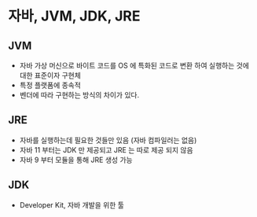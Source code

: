 # 자바, JVM, JDK, JRE

## JVM

- 자바 가상 머신으로 바이트 코드를 OS 에 특화된 코드로 변환 하여 실행하는 것에 대한 표준이자 구현체
- 특정 플랫폼에 종속적
- 벤더에 따라 구현하는 방식의 차이가 있다.

## JRE

- 자바를 실행하는데 필요한 것들만 있음 (자바 컴파일러는 없음)
- 자바 11 부터는 JDK 만 제공되고 JRE 는 따로 제공 되지 않음
- 자바 9 부터 모듈을 통해 JRE 생성 가능

## JDK

- Developer Kit, 자바 개발을 위한 툴
